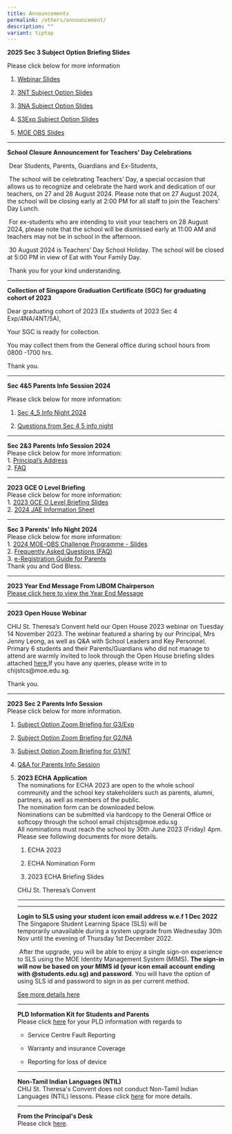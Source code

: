 ```yaml
---
title: Announcements
permalink: /others/announcement/
description: ""
variant: tiptap
---
```

<p><strong>2025 Sec 3 Subject Option Briefing Slides</strong>
</p>
<p>Please click below for more information</p>
<ol data-tight="true" class="tight">
<li>
<p><a href="/files/2025 Subject Option/Sec_2_Parents_Webinar_Briefing.pdf" rel="noopener nofollow" target="_blank">Webinar Slides</a>
</p>
</li>
<li>
<p><a href="/files/2025 Subject Option/2025_Sec_3_Subject_Option_Exercise__NT_.pdf" rel="noopener nofollow" target="_blank">3NT Subject Option Slides</a>
</p>
</li>
<li>
<p><a href="/files/2025 Subject Option/2025_Sec_3_Subject_Option_Exercise__NA_.pdf" rel="noopener nofollow" target="_blank">3NA Subject Option Slides</a>
</p>
</li>
<li>
<p><a href="/files/2025 Subject Option/2025_Sec_3_Subject_Option_Exercise__Express_.pdf" rel="noopener nofollow" target="_blank">S3Exp Subject Option Slides</a>
</p>
</li>
<li>
<p><a href="/files/2025 Subject Option/2025_MOE_OBS_Briefing__For_Parents_.pdf" rel="noopener nofollow" target="_blank">MOE OBS Slides</a>
</p>
</li>
</ol>
<hr>
<p><strong>School Closure Announcement for Teachers' Day Celebrations</strong>
</p>
<p>&nbsp;Dear Students, Parents, Guardians and Ex-Students,</p>
<p>&nbsp;The school will be celebrating Teachers’ Day, a special occasion
that allows us to recognize and celebrate the hard work and dedication
of our teachers, on 27 and 28 August 2024. Please note that on 27 August
2024, the school will be closing early at 2:00 PM for all staff to join
the Teachers’ Day Lunch.</p>
<p>&nbsp;For ex-students who are intending to visit your teachers on 28 August
2024, please note that the school will be dismissed early at 11:00 AM and
teachers may not be in school in the afternoon.</p>
<p>&nbsp;30 August 2024 is Teachers’ Day School Holiday. The school will
be closed at 5:00 PM in view of Eat with Your Family Day.</p>
<p>&nbsp;Thank you for your kind understanding.</p>
<hr>
<p><strong>Collection of Singapore Graduation Certificate (SGC) for graduating cohort of 2023</strong>
</p>
<p>Dear graduating cohort of 2023 (Ex students of 2023 Sec 4 Exp/4NA/4NT/5A),</p>
<p>Your SGC is ready for collection.</p>
<p>You may collect them from the General office during school hours from
0800 -1700 hrs.</p>
<p>Thank you.</p>
<p></p>
<hr>
<p><strong>Sec 4&amp;5 Parents Info Session 2024</strong>
</p>
<p>Please click below for more information:</p>
<ol data-tight="true" class="tight">
<li>
<p><a href="/files/Sec_4___5_STC_Info_Night_2024.pdf" rel="noopener noreferrer nofollow" target="_blank">Sec 4_5 Info Night 2024</a>
</p>
</li>
<li>
<p><a href="/files/Questions_from_Sec_4_and_5_Parent_Info_Night.pdf" rel="noopener noreferrer nofollow" target="_blank">Questions from Sec 4 5 info night</a>
</p>
</li>
</ol>
<hr>
<p></p>
<p><strong>Sec 2&amp;3 Parents Info Session 2024</strong> 
<br>Please click below for more information:
<br>1. <a href="/files/Uploaded_1__Sec_2__3_Info_Night__Main__updated.pdf" rel="noopener noreferrer nofollow" target="_blank">Principal’s Address</a> 
<br>2. <a href="/files/FAQs_from_Sec_2.pdf" rel="noopener noreferrer nofollow" target="_blank">FAQ</a> 
<br>
</p>
<hr>
<p><strong>2023 GCE O Level Briefing </strong>
<br>Please click below for more information:
<br>1. <a href="/files/2023_O_Level_Briefing_Slides_for_Students.pdf" rel="noopener noreferrer nofollow" target="_blank">2023 GCE O Level Briefing Slides</a> 
<br>2. <a href="/files/2024_JAE_Information_Sheet.pdf" rel="noopener noreferrer nofollow" target="_blank">2024 JAE Information Sheet</a>
</p>
<hr>
<p><strong>Sec 3 Parents' Info Night 2024 </strong>
<br>Please click below for more information:
<br>1. <a href="/files/2024_MOE_OBS_Parent_Brief_Slides_10_Jan.pdf" rel="noopener noreferrer nofollow" target="_blank">2024 MOE-OBS Challenge Programme - Slides</a> 
<br>2. <a href="/files/FAQ_for_Parents__5D4N_2024_MOE_OBS_.pdf" rel="noopener noreferrer nofollow" target="_blank">Frequently Asked Questions (FAQ)</a> 
<br>3. <a href="/files/eReg_Guide_for_Parents__5D4N_2024_MOC_.pdf" rel="noopener noreferrer nofollow" target="_blank">e-Registration Guide for Parents </a>
<br>Thank you and God Bless.</p>
<hr>
<p><strong>2023 Year End Message From IJBOM Chairperson</strong> 
<br><a href="/files/2023_Year_End_Message_from_IJBOM_Chairperson.pdf" rel="noopener noreferrer nofollow" target="_blank">Please click here to view the Year End Message</a>
</p>
<hr>
<p><strong>2023 Open House Webinar</strong>
</p>
<p>CHIJ St. Theresa’s Convent held our Open House 2023 webinar on Tuesday
14 November 2023. The webinar featured a sharing by our Principal, Mrs
Jenny Leong, as well as Q&amp;A with School Leaders and Key Personnel.
<br>Primary 6 students and their Parents/Guardians who did not manage to attend
are warmly invited to look through the Open House briefing slides attached
<a href="/files/2023_Open_House_For_Sharing.pdf" rel="noopener noreferrer nofollow" target="_blank">here.</a>If you have any queries, please write in to chijstcs@moe.edu.sg.</p>
<p>Thank you.</p>
<p></p>
<hr>
<p></p>
<p><strong>2023 Sec 2 Parents Info Session</strong> 
<br>Please click below for more information.</p>
<p></p>
<ol>
<li>
<p><a href="https://drive.google.com/file/d/1pOxVSk79rqPET87ASBL5rwPpb9j-S6O3/view?usp=sharing](https://drive.google.com/file/d/1pOxVSk79rqPET87ASBL5rwPpb9j-S6O3/view?usp=sharing)" rel="noopener noreferrer nofollow" target="_blank">Subject Option Zoom Briefing for G3/Exp</a>
</p>
</li>
<li>
<p><a href="https://drive.google.com/file/d/1BeSevSOEi5b2c0CK6JVUH5Rym7EFW1Mm/view?usp=sharing" rel="noopener noreferrer nofollow" target="_blank">Subject Option Zoom Briefing for G2/NA</a>
</p>
</li>
<li>
<p><a href="https://drive.google.com/file/d/1FyKl4g1YT9g-eZ-pjKxwWWlFX9sbfDC4/view?usp=sharing" rel="noopener noreferrer nofollow" target="_blank">Subject Option Zoom Briefing for G1/NT</a>
</p>
</li>
<li>
<p><a href="https://drive.google.com/file/d/1cmmPsIWJs5jsUNVs3P9sIj_UuoUaUDZY/view?usp=sharing" rel="noopener noreferrer nofollow" target="_blank">Q&amp;A for Parents Info Session</a>
</p>
</li>
<li>
<p><strong>2023 ECHA Application</strong> 
<br>The nominations for ECHA 2023 are open to the whole school community and
the school key stakeholders such as parents, alumni, partners, as well
as members of the public.
<br>The nomination form can be downloaded below.
<br>Nominations can be submitted via hardcopy to the General Office or softcopy
through the school email chijstcs@moe.edu.sg
<br>All nominations must reach the school by 30th June 2023 (Friday) 4pm.
<br>Please see following documents for more details.</p>
<ol data-tight="true" class="tight">
<li>
<p>ECHA 2023</p>
</li>
<li>
<p>ECHA Nomination Form</p>
</li>
<li>
<p>2023 ECHA Briefing Slides</p>
</li>
</ol>
<p>CHIJ St. Theresa’s Convent</p>
<hr>
<hr>
<p><strong>Login to SLS using your student icon email address w.e.f 1 Dec 2022</strong> 
<br>The Singapore Student Learning Space (SLS) will be temporarily&nbsp;unavailable&nbsp;during
a system upgrade from Wednesday 30th Nov until the evening of Thursday
1st December 2022.</p>
<p>&nbsp;After the upgrade, you will be able to enjoy a single sign-on experience
to SLS using the MOE Identity Management System (MIMS).&nbsp;<strong>The sign-in will now be based on your MIMS id (your icon email account ending with @students.edu.sg) and password</strong>.
You will have the option of using SLS id and password to sign in as per
current method.</p>
<p><a href="/files/ForStudentsParentsupdated%202%20Nov.pdf" rel="noopener noreferrer nofollow" target="_blank">See more details here</a>
</p>
<hr>
<p><strong>PLD Information Kit for Students and Parents</strong> 
<br>Please click&nbsp;<a href="/files/Student%20Device%20Information%20Kit_CHIJ%20STC.pdf" rel="noopener noreferrer nofollow" target="_blank">here</a>&nbsp;for
your PLD information with regards to</p>
<ul data-tight="true" class="tight">
<li>
<p>Service Centre Fault Reporting</p>
</li>
<li>
<p>Warranty and insurance Coverage</p>
</li>
<li>
<p>Reporting for loss of device</p>
</li>
</ul>
<hr>
<p><strong>Non-Tamil Indian Languages (NTIL)</strong> 
<br>CHIJ St. Theresa's Convent does not conduct Non-Tamil Indian Languages
(NTIL) lessons. Please click&nbsp;<a href="/others/announcement/non-tamil-indian-languages-ntil" rel="noopener noreferrer nofollow" target="_blank">here</a>&nbsp;for
more details.</p>
<hr>
<p><strong>From the Principal's Desk</strong> 
<br>Please click&nbsp;<a href="/others/announcement/from-the-principals-desk" rel="noopener noreferrer nofollow" target="_blank">here</a>.</p>
<p></p>
</li>
</ol>
<p></p>